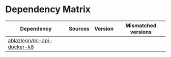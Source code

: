 # Dependency Matrix

Dependency | Sources | Version | Mismatched versions
---------- | ------- | ------- | -------------------
[ablazleon/ml-api-docker-k8](https://github.com/ablazleon/ml-api-docker-k8.git) |  | []() | 
